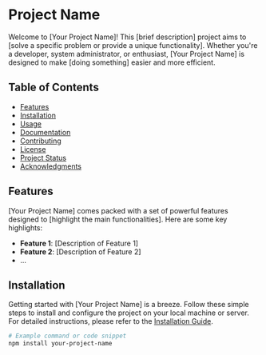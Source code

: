 # Project Name

Welcome to [Your Project Name]! This [brief description] project aims to [solve a specific problem or provide a unique functionality]. Whether you're a developer, system administrator, or enthusiast, [Your Project Name] is designed to make [doing something] easier and more efficient.

## Table of Contents

- [Features](#features)
- [Installation](#installation)
- [Usage](#usage)
- [Documentation](#documentation)
- [Contributing](#contributing)
- [License](#license)
- [Project Status](#project-status)
- [Acknowledgments](#acknowledgments)

## Features

[Your Project Name] comes packed with a set of powerful features designed to [highlight the main functionalities]. Here are some key highlights:

- **Feature 1**: [Description of Feature 1]
- **Feature 2**: [Description of Feature 2]
- ...

## Installation

Getting started with [Your Project Name] is a breeze. Follow these simple steps to install and configure the project on your local machine or server. For detailed instructions, please refer to the [Installation Guide](./docs/installation.md).

```bash
# Example command or code snippet
npm install your-project-name

